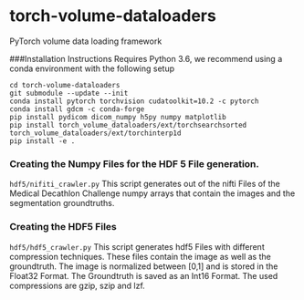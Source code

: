 # torch-volume-dataloaders
PyTorch volume data loading framework

###Installation Instructions
Requires Python 3.6, we recommend using a conda environment with the following setup
```
cd torch-volume-dataloaders
git submodule --update --init
conda install pytorch torchvision cudatoolkit=10.2 -c pytorch
conda install gdcm -c conda-forge
pip install pydicom dicom_numpy h5py numpy matplotlib
pip install torch_volume_dataloaders/ext/torchsearchsorted torch_volume_dataloaders/ext/torchinterp1d
pip install -e .
```

### Creating the Numpy Files for the HDF 5 File generation.

`hdf5/nifiti_crawler.py` This script generates out of the nifti Files of the Medical Decathlon Challenge numpy arrays that contain the images and the segmentation groundtruths.



### Creating the HDF5 Files

`hdf5/hdf5_crawler.py` This script generates hdf5 Files with different compression techniques. These files contain the image as well as the groundtruth. The image is normalized between [0,1] and is stored in the Float32 Format. The Groundtruth is saved as an Int16 Format. The used compressions are gzip, szip  and lzf.
